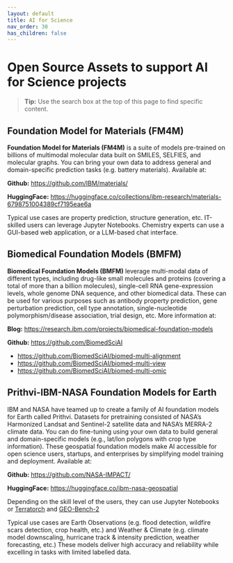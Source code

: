 ```yaml
---
layout: default
title: AI for Science
nav_order: 30
has_children: false
---
```



# Open Source Assets to support AI for Science projects  

> **Tip:** Use the search box at the top of this page to find specific content.


## Foundation Model for Materials (FM4M)  

**Foundation Model for Materials (FM4M)** is a suite of models pre-trained on billions of multimodal molecular data built on SMILES, SELFIES, and molecular graphs.  You can bring your own data to address general and domain-specific prediction tasks (e.g. battery materials).  Available at:
  
**Github:** <https://github.com/IBM/materials/>
 	
**HuggingFace:** <https://huggingface.co/collections/ibm-research/materials-6798751004389cf7195eae6a> 

Typical use cases are property prediction, structure generation, etc.  IT-skilled users can leverage Jupyter Notebooks. Chemistry experts can use a GUI-based web application, or a LLM-based chat interface.

## Biomedical Foundation Models (BMFM)
**Biomedical Foundation Models (BMFM)** leverage multi-modal data of different types, including drug-like small molecules and proteins (covering a total of more than a billion molecules), single-cell RNA gene-expression levels, whole genome DNA sequence, and other biomedical data.  These can be used for various purposes such as antibody property prediction, gene perturbation prediction, cell type annotation, single-nucleotide polymorphism/disease association, trial design, etc.  More information at:  

**Blog:** <https://research.ibm.com/projects/biomedical-foundation-models>

**Github:** <https://github.com/BiomedSciAI>
* <https://github.com/BiomedSciAI/biomed-multi-alignment> 
* <https://github.com/BiomedSciAI/biomed-multi-view> 
* <https://github.com/BiomedSciAI/biomed-multi-omic> 

 	
## Prithvi-IBM-NASA Foundation Models for Earth
IBM and NASA have teamed up to create a family of AI foundation models for Earth called Prithvi. Datasets for pretraining consisted of NASA’s Harmonized Landsat and Sentinel-2 satellite data and NASA’s MERRA-2 climate data.  You can do fine-tuning using your own data to build general and domain-specific models (e.g., lat/lon polygons with crop type information).  These geospatial foundation models make AI accessible for open science users, startups, and enterprises by simplifying model training and deployment.  Available at:

**Github:** <https://github.com/NASA-IMPACT/>

**HuggingFace:** <https://huggingface.co/ibm-nasa-geospatial>

Depending on the skill level of the users, they can use Jupyter Notebooks or [Terratorch](https://github.com/IBM/terratorch ) and [GEO-Bench-2](https://github.com/The-AI-Alliance/GEO-Bench-2 )

Typical use cases are Earth Observations (e.g. flood detection, wildfire scars detection, crop health, etc.) and Weather & Climate (e.g.  climate model downscaling, hurricane track & intensity prediction, weather forecasting, etc.)  These models deliver high accuracy and reliability while excelling in tasks with limited labelled data.
